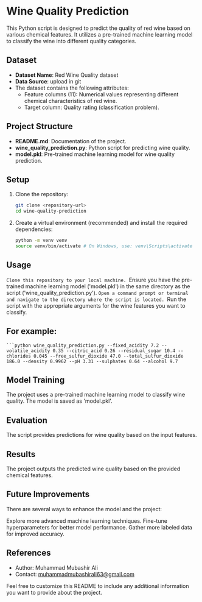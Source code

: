 # Wine Quality Prediction

This Python script is designed to predict the quality of red wine based on various chemical features. It utilizes a pre-trained machine learning model to classify the wine into different quality categories.

## Dataset

- **Dataset Name**: Red Wine Quality dataset
- **Data Source**: upload in git
- The dataset contains the following attributes:
  - Feature columns (11): Numerical values representing different chemical characteristics of red wine.
  - Target column: Quality rating (classification problem).

## Project Structure

- **README.md**: Documentation of the project.
- **wine_quality_prediction.py**: Python script for predicting wine quality.
- **model.pkl**: Pre-trained machine learning model for wine quality prediction.

## Setup

1. Clone the repository:
   ```bash
   git clone <repository-url>
   cd wine-quality-prediction


2. Create a virtual environment (recommended) and install the required dependencies:
   ```bash
   python -m venv venv
   source venv/bin/activate # On Windows, use: venv\Scripts\activate


## Usage
`Clone this repository to your local machine.
`Ensure you have the pre-trained machine learning model ('model.pkl') in the same directory as the script ('wine_quality_prediction.py').
`Open a command prompt or terminal and navigate to the directory where the script is located.
`Run the script with the appropriate arguments for the wine features you want to classify.
## For example:
    ```python wine_quality_prediction.py --fixed_acidity 7.2 --volatile_acidity 0.35 --citric_acid 0.26 --residual_sugar 10.4 --chlorides 0.045 --free_sulfur_dioxide 47.0 --total_sulfur_dioxide 186.0 --density 0.9962 --pH 3.31 --sulphates 0.64 --alcohol 9.7

## Model Training
The project uses a pre-trained machine learning model to classify wine quality. The model is saved as 'model.pkl'.

## Evaluation
The script provides predictions for wine quality based on the input features.

## Results
The project outputs the predicted wine quality based on the provided chemical features.

## Future Improvements
There are several ways to enhance the model and the project:

Explore more advanced machine learning techniques.
Fine-tune hyperparameters for better model performance.
Gather more labeled data for improved accuracy.
## References

- Author: Muhammad Mubashir Ali
- Contact: muhammadmubashirali63@gmail.com

Feel free to customize this README to include any additional information you want to provide about the project.
